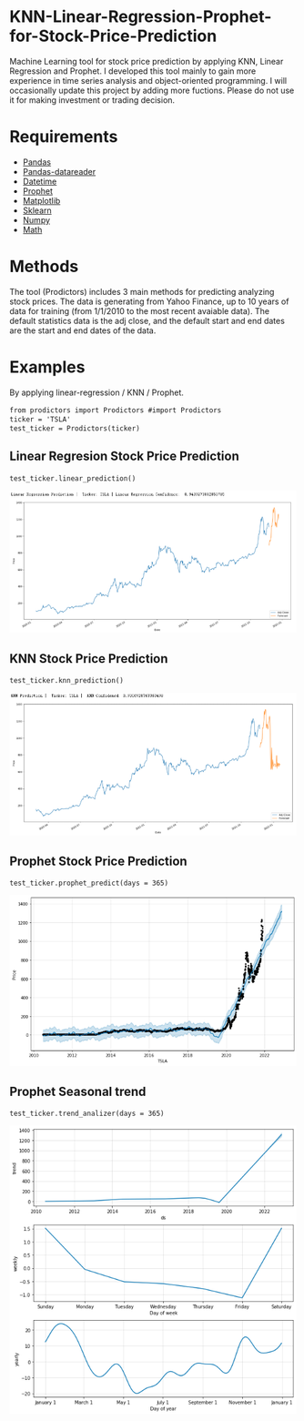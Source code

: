 # KNN-Linear-Regression-Prophet-for-Stock-Price-Prediction
Machine Learning tool for stock price prediction by applying KNN, Linear Regression and Prophet.
I developed this tool mainly to gain more experience in time series analysis and object-oriented programming. I will occasionally update this project by adding more fuctions. Please do not use it for making investment or trading decision. 
# Requirements
* [Pandas](https://pandas.pydata.org)
* [Pandas-datareader](https://pandas-datareader.readthedocs.io/en/latest)
* [Datetime](https://docs.python.org/3/library/datetime.html)
* [Prophet](https://facebook.github.io/prophet/docs/installation.html#installation-in-python)
* [Matplotlib](https://matplotlib.org/stable/users/index.html)
* [Sklearn](https://scikit-learn.org/stable/user_guide.html)
* [Numpy](https://numpy.org/doc/stable/)
* [Math](https://docs.python.org/3/library/math.html)
# Methods
The tool (Prodictors) includes 3 main methods for predicting analyzing stock prices. 
The data is generating from Yahoo Finance, up to 10 years of data for training (from 1/1/2010 to the most recent avaiable data). The default statistics data is the adj close, and the default start and end dates are the start and end dates of the data.
# Examples
By applying linear-regression / KNN / Prophet. 
```
from prodictors import Prodictors #import Prodictors
ticker = 'TSLA'
test_ticker = Prodictors(ticker)
```

## Linear Regresion Stock Price Prediction
```
test_ticker.linear_prediction() 
```
![](images/LinearRegressionPrediction.png)

## KNN Stock Price Prediction
```
test_ticker.knn_prediction()
```
![](images/KNNPrediction.png)

## Prophet Stock Price Prediction
```
test_ticker.prophet_predict(days = 365)
```
![](images/ProphetPrediction.png)

## Prophet Seasonal trend
```
test_ticker.trend_analizer(days = 365)
```
![](images/TrendAnalizer.png)

